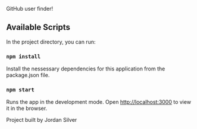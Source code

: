 GitHub user finder!

## Available Scripts

In the project directory, you can run:

### `npm install`

Install the nessessary dependencies for this application from the package.json file.

### `npm start`

Runs the app in the development mode.
Open [http://localhost:3000](http://localhost:3000) to view it in the browser.


Project built by Jordan Silver
